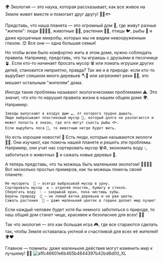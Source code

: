 🌍 Экология — это наука, которая рассказывает, как все живое на Земле живет вместе и помогает друг другу!  🌱🐾🐟 

Представь, что наша планета — это огромный дом 🏡, где живут разные "жители": люди 👨‍👩‍👧‍👦, животные 🐶🐘, растения 🌳🌷, птицы 🐦, рыбы 🐠 и даже крошечные микробы, которых мы не видим невооруженным глазом. 😊 Все они — одна большая семья!  

Но чтобы всем было комфортно жить в этом доме, нужно соблюдать правила. Например, представь, что ты играешь с друзьями в песочнице 🪴. Если кто-то начинает бросать мусор 🗑️ или ломать игрушки других детей, становится неприятно, правда? Так же и в природе: если кто-то вырубает слишком много деревьев 🪓🌳 или загрязняет реки 🚮💧, это мешает остальным "жителям" дома. 

Иногда такие проблемы называют экологическими проблемами  ⚠️. Это значит, что кто-то нарушил правила жизни в нашем общем доме 🌍. Например: 

    Заводы выпускают в воздух дым ☁️, от которого трудно дышать.
    Люди выбрасывают пластиковый мусор 🥤, который долго не разлагается и может попасть в океан, где его могут съесть рыбы 🐟.
    Если вырубить леса 🌲, то животным негде будет жить.
     

Но есть хорошие новости! 🌟 Есть люди, которые называются экологи  🧑‍🔬. Они изучают, как помочь нашей планете и решить эти проблемы. Например, они учат нас сортировать мусор 🗑️♻️, экономить воду 💧, заботиться о животных 🐾 и сажать новые деревья 🌱. 

А теперь представь, что ты можешь быть маленьким экологом! 🦸‍♂️🦸‍♀️ Вот несколько простых примеров, как ты можешь помочь своей планете: 

    Не мусорить  🚮 — всегда выбрасывай мусор в урну.
    Сортировать мусор  ♻️ — отделяй пластик, бумагу и стекло.
    Сберегать воду  💧 — закрывай кран, пока чистишь зубы.
    Беречь природу  🌳 — не ломай ветки деревьев и не рви цветы.
    Сажать растения  🌿 — даже маленький цветок в горшке делает мир лучше!
     

Если каждый человек будет хотя бы немного заботиться о природе, то наш общий дом станет чище, красивее и безопаснее для всех! 🌈✨ 

Так что экология — это как большая игра 🎮, где все стараются сделать так, чтобы Земля оставалась уютной и счастливой для всех её жителей! 🌍❤️  

Главное — помнить: даже маленькие действия могут изменить мир к лучшему!  🌟😊 
![a1fc46601e6b465b4844397b42bd8d00_XL](https://github.com/user-attachments/assets/a334f727-b0a5-45c4-ba0f-ce28bd4d41b1)
